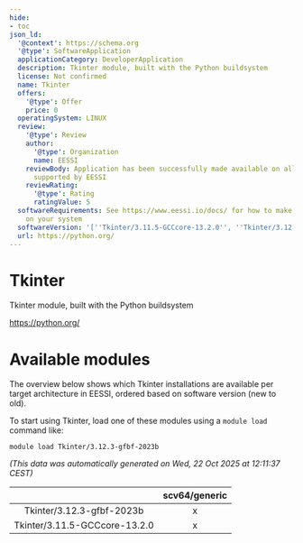 ```yaml
---
hide:
- toc
json_ld:
  '@context': https://schema.org
  '@type': SoftwareApplication
  applicationCategory: DeveloperApplication
  description: Tkinter module, built with the Python buildsystem
  license: Not confirmed
  name: Tkinter
  offers:
    '@type': Offer
    price: 0
  operatingSystem: LINUX
  review:
    '@type': Review
    author:
      '@type': Organization
      name: EESSI
    reviewBody: Application has been successfully made available on all architectures
      supported by EESSI
    reviewRating:
      '@type': Rating
      ratingValue: 5
  softwareRequirements: See https://www.eessi.io/docs/ for how to make EESSI available
    on your system
  softwareVersion: '[''Tkinter/3.11.5-GCCcore-13.2.0'', ''Tkinter/3.12.3-gfbf-2023b'']'
  url: https://python.org/
---
```


Tkinter
=======


Tkinter module, built with the Python buildsystem

https://python.org/
# Available modules


The overview below shows which Tkinter installations are available per target architecture in EESSI, ordered based on software version (new to old).

To start using Tkinter, load one of these modules using a `module load` command like:

```shell
module load Tkinter/3.12.3-gfbf-2023b
```

*(This data was automatically generated on Wed, 22 Oct 2025 at 12:11:37 CEST)*

| |scv64/generic|
| :---: | :---: |
|Tkinter/3.12.3-gfbf-2023b|x|
|Tkinter/3.11.5-GCCcore-13.2.0|x|
